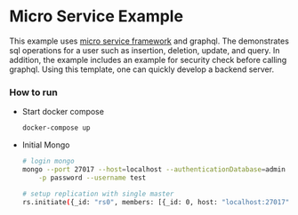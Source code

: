 # Micro Service Example
This example uses [micro service framework](https://github.com/0-haha/microsvs) and graphql.
The demonstrates sql operations for a user such as insertion, deletion, update, and query.
In addition, the example includes an example for security check before calling graphql.
Using this template, one can quickly develop a backend server.

### How to run
- Start docker compose
    ```bash
    docker-compose up
    ```

- Initial Mongo
    ```bash
    # login mongo
    mongo --port 27017 --host=localhost --authenticationDatabase=admin \
        -p password --username test
    ```

    ```bash
    # setup replication with single master
    rs.initiate({_id: "rs0", members: [{_id: 0, host: "localhost:27017"}] })
    ```
